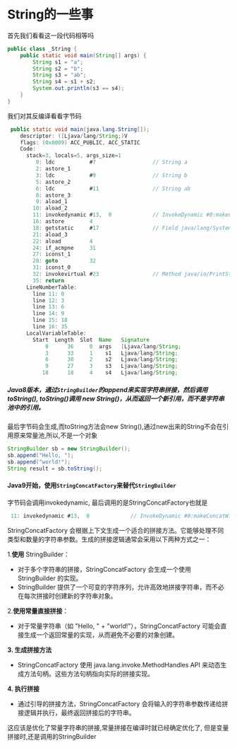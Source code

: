 # String的一些事

首先我们看看这一段代码相等吗

```java
public class _String {
    public static void main(String[] args) {
        String s1 = "a";
        String s2 = "b";
        String s3 = "ab";
        String s4 = s1 + s2;
        System.out.println(s3 == s4);
    }
}
```

我们对其反编译看看字节码

```java
 public static void main(java.lang.String[]);
    descriptor: ([Ljava/lang/String;)V
    flags: (0x0009) ACC_PUBLIC, ACC_STATIC
    Code:
      stack=3, locals=5, args_size=1
         0: ldc           #7                  // String a
         2: astore_1
         3: ldc           #9                  // String b
         5: astore_2
         6: ldc           #11                 // String ab
         8: astore_3
         9: aload_1
        10: aload_2
        11: invokedynamic #13,  0             // InvokeDynamic #0:makeConcatWithConstants:(Ljava/lang/String;Ljava/lang/String;)Ljava/lang/String;
        16: astore        4
        18: getstatic     #17                 // Field java/lang/System.out:Ljava/io/PrintStream;
        21: aload_3
        22: aload         4
        24: if_acmpne     31
        27: iconst_1
        28: goto          32
        31: iconst_0
        32: invokevirtual #23                 // Method java/io/PrintStream.println:(Z)V
        35: return
      LineNumberTable:
        line 11: 0
        line 12: 3
        line 13: 6
        line 14: 9
        line 15: 18
        line 16: 35
      LocalVariableTable:
        Start  Length  Slot  Name   Signature
            0      36     0  args   [Ljava/lang/String;
            3      33     1    s1   Ljava/lang/String;
            6      30     2    s2   Ljava/lang/String;
            9      27     3    s3   Ljava/lang/String;
           18      18     4    s4   Ljava/lang/String;

```

##### Java8版本，通过`StringBuilder`的append来实现字符串拼接，然后调用toString(), toString()调用 new String()，从而返回一个新引用，而不是字符串池中的引用。

最后字节码会生成,而toString方法会new String(),通过new出来的String不会在引用原来常量池,所以,不是一个对象

```java
StringBuilder sb = new StringBuilder();
sb.append("Hello, ");
sb.append("world!");
String result = sb.toString();
```



#### **Java9**开始，使用`StringConcatFactory`来替代`StringBuilder`

字节码会调用invokedynamic, 最后调用的是StringConcatFactory也就是

```java
 11: invokedynamic #13,  0             // InvokeDynamic #0:makeConcatWithConstants:(Ljava/lang/String;Ljava/lang/String;)Ljava/lang/String;
```



StringConcatFactory 会根据上下文生成一个适合的拼接方法。它能够处理不同类型和数量的字符串参数。生成的拼接逻辑通常会采用以下两种方式之一：

1.**使用** StringBuilder：

+ 对于多个字符串的拼接，StringConcatFactory 会生成一个使用 StringBuilder 的实现。
+ StringBuilder 提供了一个可变的字符序列，允许高效地拼接字符串，而不必在每次拼接时创建新的字符串对象。

2.**使用常量直接拼接**：

+ 对于常量字符串（如 "Hello, " + "world!"），StringConcatFactory 可能会直接生成一个返回常量的实现，从而避免不必要的对象创建。

**3. 生成拼接方法**

+ StringConcatFactory 使用 java.lang.invoke.MethodHandles API 来动态生成方法句柄。这些方法句柄指向实际的拼接实现。

**4. 执行拼接**

+ 通过引导的拼接方法，StringConcatFactory 会将输入的字符串参数传递给拼接逻辑并执行，最终返回拼接后的字符串。

这应该是优化了常量字符串的拼接,常量拼接在编译时就已经确定优化了, 但是变量拼接时,还是调用的StringBuilder

